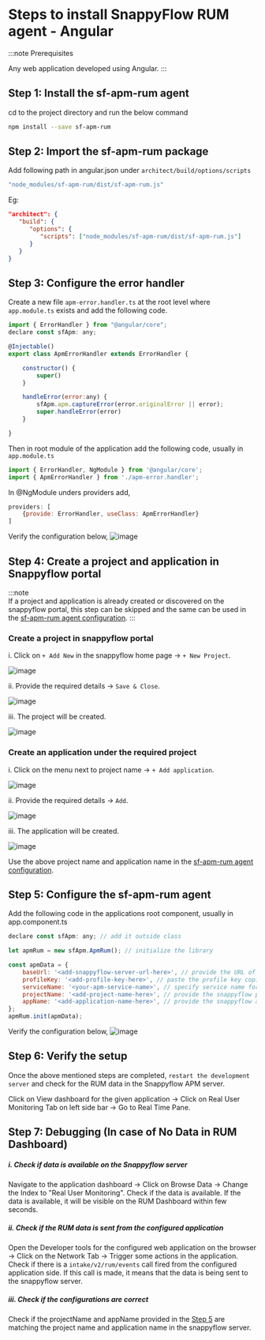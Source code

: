 # Steps to install SnappyFlow RUM agent - Angular

:::note Prerequisites

Any web application developed using Angular.
:::

## **Step 1: Install the sf-apm-rum agent**

cd to the project directory and run the below command
```bash
npm install --save sf-apm-rum 
```


## **Step 2: Import the sf-apm-rum package**

Add following path in angular.json under `architect/build/options/scripts`
```js
"node_modules/sf-apm-rum/dist/sf-apm-rum.js"
```
Eg:
```json
"architect": {
   "build": {
      "options": {
         "scripts": ["node_modules/sf-apm-rum/dist/sf-apm-rum.js"]
      }
   }
}

```


## **Step 3: Configure the error handler**


Create a new file `apm-error.handler.ts` at the root level where `app.module.ts` exists and add the following code.

```js
import { ErrorHandler } from "@angular/core";
declare const sfApm: any;

@Injectable()
export class ApmErrorHandler extends ErrorHandler {

	constructor() {
		super()
	}

	handleError(error:any) {
		sfApm.apm.captureError(error.originalError || error);
		super.handleError(error)
	}

}
```

Then in root module of the application add the following code, usually in `app.module.ts`
```js
import { ErrorHandler, NgModule } from '@angular/core';
import { ApmErrorHandler } from './apm-error.handler';
```

In @NgModule unders providers add,
```js
providers: [
	{provide: ErrorHandler, useClass: ApmErrorHandler}
]
```
Verify the configuration below,
![image](../images/error-handler-rum.png)

## **Step 4: Create a project and application in Snappyflow portal**

:::note  
If a project and application is already created or discovered on the snappyflow portal, this step can be skipped and the same can be used in the [sf-apm-rum agent configuration](#step-5-configure-the-sf-apm-rum-agent).
:::

### Create a project in snappyflow portal
i. Click on `+ Add New` in the snappyflow home page -> `+ New Project`. 
  
![image](../images/create-proj-1.png)
  
ii. Provide the required details -> `Save & Close`.  
  
![image](../images/create-proj-2.png)
  
iii. The project will be created.  
  
![image](../images/create-proj-3.png)
  

### Create an application under the required project
i. Click on the menu next to project name -> `+ Add application`.  
  
![image](../images/create-app-1.png)
  
ii. Provide the required details -> `Add`.  
  
![image](../images/create-app-2.png)
  
iii. The application will be created.

![image](../images/create-app-3.png)
  

Use the above project name and application name in the [sf-apm-rum agent configuration](#step-5-configure-the-sf-apm-rum-agent).



## **Step 5: Configure the sf-apm-rum agent**

Add the following code in the applications root component,
usually in app.component.ts

```js
declare const sfApm: any; // add it outside class

let apmRum = new sfApm.ApmRum(); // initialize the library

const apmData = {
	baseUrl: '<add-snappyflow-server-url-here>', // provide the URL of the snappyflow APM server that you are using to view the data
	profileKey: '<add-profile-key-here>', // paste the profile key copied from SF profile
	serviceName: '<your-apm-service-name>', // specify service name for RUM
	projectName: '<add-project-name-here>', // provide the snappyflow project name from step 4
	appName: '<add-application-name-here>', // provide the snappyflow application name from step 4
};
apmRum.init(apmData);
```
Verify the configuration below,
![image](../images/configure-rum.png)

## **Step 6: Verify the setup**

Once the above mentioned steps are completed, `restart the development server` and check for the RUM data in the Snappyflow APM server. 

Click on View dashboard for the given application -> Click on Real User Monitoring Tab on left side bar -> Go to Real Time Pane.


## **Step 7: Debugging (In case of No Data in RUM Dashboard)**

##### i. **Check if data is available on the Snappyflow server**  
Navigate to the application dashboard -> Click on Browse Data -> Change the Index to "Real User Monitoring". Check if the data is available. If the data is available, it will be visible on the RUM Dashboard within few seconds.  

##### ii. **Check if the RUM data is sent from the configured application**  
Open the Developer tools for the configured web application on the browser -> Click on the Network Tab -> Trigger some actions in the application. Check if there is a `intake/v2/rum/events` call fired from the configured application side. If this call is made, it means that the data is being sent to the snappyflow server.   

##### iii. **Check if the configurations are correct**  
Check if the projectName and appName provided in the [Step 5](#step-5-configure-the-sf-apm-rum-agent) are matching the project name and application name in the snappyflow server.  
  
